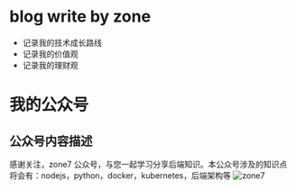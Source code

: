 # blog write by zone
- 记录我的技术成长路线
- 记录我的价值观
- 记录我的理财观

# 我的公众号
## 公众号内容描述
感谢关注，zone7 公众号，与您一起学习分享后端知识。本公众号涉及的知识点将会有：nodejs，python，docker，kubernetes，后端架构等
![zone7](https://github.com/zonezoen/blog/blob/master/img/zone_qrcode.jpg)



